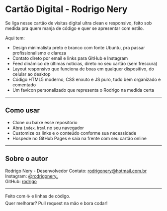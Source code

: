 # Cartão Digital - Rodrigo Nery

Se liga nesse cartão de visitas digital ultra clean e responsivo, feito sob medida pra quem manja de código e quer se apresentar com estilo.

Aqui tem:

- Design minimalista preto e branco com fonte Ubuntu, pra passar profissionalismo e clareza
- Contato direto por email e links para GitHub e Instagram
- Feed dinâmico de últimas notícias, direto no seu cartão (sem frescura)
- Layout responsivo que funciona de boas em qualquer dispositivo, do celular ao desktop
- Código HTML5 moderno, CSS enxuto e JS puro, tudo bem organizado e comentado
- Um favicon personalizado que representa o Rodrigo na medida certa

---

## Como usar

- Clone ou baixe esse repositório
- Abra `index.html` no seu navegador
- Customize os links e o conteúdo conforme sua necessidade
- Hospede no GitHub Pages e saia na frente com seu cartão online

---

## Sobre o autor

Rodrigo Nery - Desenvolvedor
Contato: rodrigonery@hotmail.com.br  
Instagram: [@rodrigonery_](https://instagram.com/rodrigonery_)  
GitHub: [rodrigo](https://github.com/rodrigo-x)

---

Feito com ☕ e linhas de código.  
Quer melhorar? Pull request na mão e bora codar!
